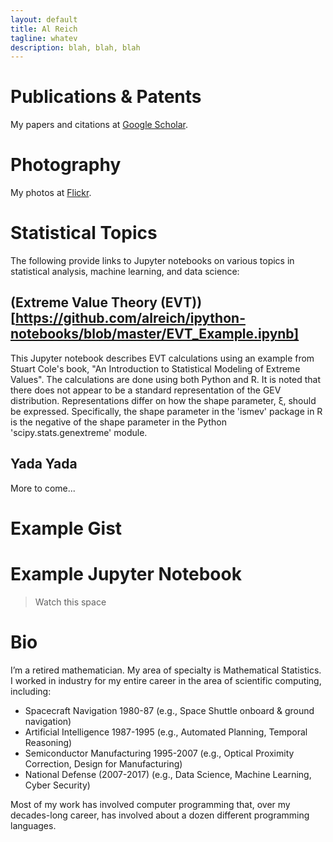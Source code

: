 ```yaml
---
layout: default
title: Al Reich
tagline: whatev
description: blah, blah, blah
---
```


# Publications & Patents

My papers and citations at [Google Scholar](https://scholar.google.com/citations?user=N_wnSyUAAAAJ&hl=en).

# Photography

My photos at [Flickr](https://www.flickr.com/photos/alreich).

# Statistical Topics

The following provide links to Jupyter notebooks on various topics in statistical analysis, machine learning, and data science:

## (Extreme Value Theory (EVT))[https://github.com/alreich/ipython-notebooks/blob/master/EVT_Example.ipynb]

This Jupyter notebook describes EVT calculations using an example from Stuart Cole's book, "An Introduction to Statistical Modeling of Extreme Values". The calculations are done using both Python and R. It is noted that there does not appear to be a standard representation of the GEV distribution. Representations differ on how the shape parameter, ξ, should be expressed. Specifically, the shape parameter in the 'ismev' package in R is the negative of the shape parameter in the Python 'scipy.stats.genextreme' module.

## Yada Yada

More to come...

# Example Gist

<script src="https://gist.github.com/alreich/dc6a045704cfdd76bb4c.js"></script>

# Example Jupyter Notebook

> Watch this space

# Bio

I’m a retired mathematician. My area of specialty is Mathematical Statistics. I worked in industry for my entire career in the area of scientific computing, including:
* Spacecraft Navigation 1980-87 (e.g., Space Shuttle onboard & ground navigation)
* Artificial Intelligence 1987-1995 (e.g., Automated Planning, Temporal Reasoning)
* Semiconductor Manufacturing 1995-2007 (e.g., Optical Proximity Correction, Design for Manufacturing)
* National Defense (2007-2017) (e.g., Data Science, Machine Learning, Cyber Security)

Most of my work has involved computer programming that, over my decades-long career, has involved about a dozen different programming languages.

